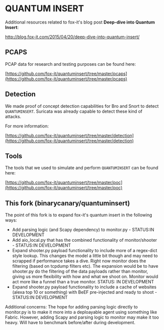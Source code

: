 QUANTUM INSERT
==============

Additional resources related to fox-it's blog post **Deep-dive into Quantum Insert**:

http://blog.fox-it.com/2015/04/20/deep-dive-into-quantum-insert/


PCAPS
-----
PCAP data for research and testing purposes can be found here:

[https://github.com/fox-it/quantuminsert/tree/master/pcaps](https://github.com/fox-it/quantuminsert/tree/master/pcaps)

Detection
---------
We made proof of concept detection capabilities for Bro and Snort to detect `QUANTUMINSERT`. Suricata was already capable to detect these kind of attacks. 

For more information:

[https://github.com/fox-it/quantuminsert/tree/master/detection](https://github.com/fox-it/quantuminsert/tree/master/detection)

Tools
-----
The tools that we used to simulate and perform `QUANTUMINSERT` can be found here:

[https://github.com/fox-it/quantuminsert/tree/master/poc](https://github.com/fox-it/quantuminsert/tree/master/poc)

This fork (binarycanary/quantuminsert)
-----
The point of this fork is to expand fox-it's quantum insert in the following ways:
 - Add parsing logic (and Scapy dependency) to monitor.py - STATUS:IN DEVELOPMENT
 - Add aio_local.py that has the combined functionality of monitor/shooter - STATUS:IN DEVELOPMENT
 - Expand shooter.py payload functionality to include more of a regex-dict style lookup. This changes the model a little bit though and may need to scrapped if performance takes a dive. Right now monitor does the filtering (based on tcpdump filters etc). The expansion would be to have shooter.py do the filtering of the data payloads rather than monitor, giving us more flexibility with how and what we shoot on. Monitor would act more like a funnel than a true monitor. STATUS: IN DEVELOPMENT
 - Expand shooter.py payload functionality to include a cache of websites (alexa top 10 or something) with BeEF pre-injected and ready to shoot - STATUS:IN DEVELOPMENT

Additional concerns: The hope for adding parsing logic directly to monitor.py is to make it more into a deploayable agent using something like Fabric. However, adding Scapy and parsing logic to monitor may make it too heavy. Will have to benchmark before/after during development.
